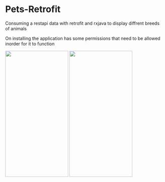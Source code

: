 # Pets-Retrofit
Consuming a restapi data with retrofit and rxjava to display diffrent breeds of animals

On installing the application has some permissions that need to be allowed inorder for it to function

<img src="https://user-images.githubusercontent.com/83232248/158143981-224f8690-94c9-4839-b832-ab655b385cde.png" width="200" height="400" /> <img src="https://user-images.githubusercontent.com/83232248/158144347-2adf99f8-5e31-4227-a643-b88862841a7d.png" width="200" height="400" />

